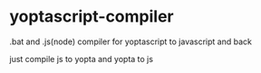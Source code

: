# yoptascript-compiler
.bat and .js(node) compiler for yoptascript to javascript and back

just compile js to yopta and yopta to js
